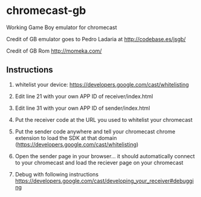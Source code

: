 chromecast-gb
=============

Working Game Boy emulator for chromecast

Credit of GB emulator goes to Pedro Ladaria at http://codebase.es/jsgb/

Credit of GB Rom http://momeka.com/

Instructions
--------------
1) whitelist your device: https://developers.google.com/cast/whitelisting

2) Edit line 21 with your own APP ID of receiver/index.html

3) Edit line 31 with your own APP ID of sender/index.html

4) Put the receiver code at the URL you used to whitelist your chromecast

5) Put the sender code anywhere and tell your chromecast chrome extension to load the SDK at that domain (https://developers.google.com/cast/whitelisting)

6) Open the sender page in your browser... it should automatically connect to your chromecast and load the reciever page on your chromecast

7) Debug with following instructions https://developers.google.com/cast/developing_your_receiver#debugging

